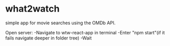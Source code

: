 # what2watch
simple app for movie searches using the OMDb API.


Open server:
-Navigate to wtw-react-app in terminal
-Enter "npm start"(if it fails navigate deeper in folder tree)
-Wait

